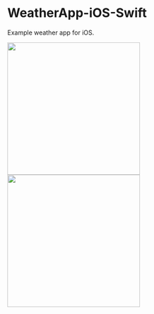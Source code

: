 # WeatherApp-iOS-Swift

Example weather app for iOS. 

<p float="left">
  <img src="https://github.com/stefanoaragoni/WeatherApp-iOS-Swift/assets/69864405/26d88b04-26d0-4480-8dc4-05494d3a1071" width="300" />
  <img src="https://github.com/stefanoaragoni/WeatherApp-iOS-Swift/assets/69864405/4a838ac2-cf17-49b1-9751-fb4fe51f88e0" width="300" /> 
</p>
